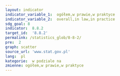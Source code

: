 ```yaml
---
layout: indicator
indicator_variable_1:  ogółem,w prawie,w praktyce
indicator_variable_2:  overall,in law,in practice
sdg_goal: 8
indicator:  8.8.2
target_id:  '8.8.2'
permalink: /statistics_glob/8-8-2/
pre:  2
graph: scatter
source_url: 'www.stat.gov.pl'
lang:  pl
kategorie:  w podziale na
zmienne: ogółem,w prawie,w praktyce
---
```

